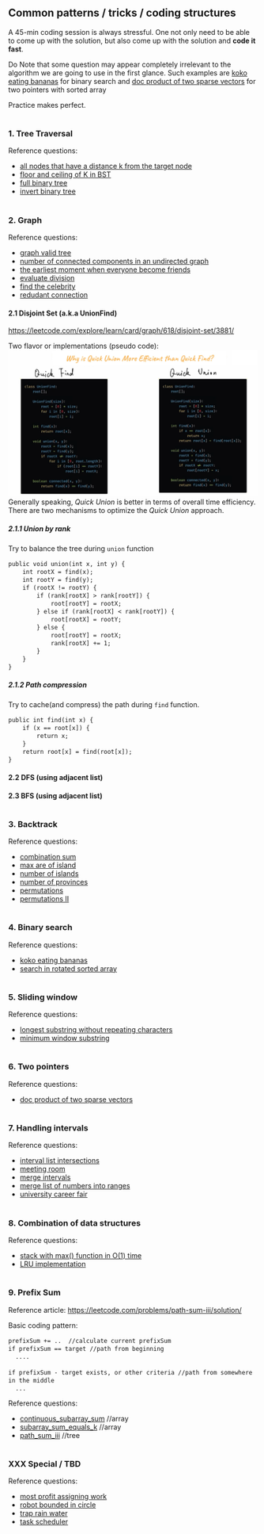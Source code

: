 ## Common patterns / tricks / coding structures
A 45-min coding session is always stressful. One not only need to be able to come up with the solution, 
but also come up with the solution and **code it fast**. 

Do Note that some question may appear completely irrelevant to the algorithm we are going to use in the first glance.
Such examples are [koko eating bananas](main/koko_eating_bananas.go) for binary search and [doc product of two sparse vectors](main/dot_product_of_two_sparse_vectors.go)
for two pointers with sorted array
 
Practice makes perfect.  
#

### 1. Tree Traversal  
Reference questions:
- [all nodes that have a distance k from the target node](main/all_nodes_distance_k_in_binary_tree.go)
- [floor and ceiling of K in BST](main/floor_and_ceiling_of_k_in_BST.go)
- [full binary tree](main/full_binary_tree.go)
- [invert binary tree](main/invert_binary_tree.go)

#

### 2. Graph 
Reference questions:
- [graph valid tree](main/graph_valid_tree.go)
- [number of connected components in an undirected graph](main/number_of_connected_components_in_undirected_graph.go)
- [the earliest moment when everyone become friends](main/the_earliest_moment_when_everyone_become_friends.go)
- [evaluate division](main/evaluate_division.go)
- [find the celebrity](main/find_the_celebrity.go)
- [redudant connection](main/redundant_connection.go)

#### 2.1 Disjoint Set (a.k.a UnionFind)
https://leetcode.com/explore/learn/card/graph/618/disjoint-set/3881/

Two flavor or implementations (pseudo code):
![quick find vs. quick union](./docs/images/quick_find_and_quick_union.png)
Generally speaking, *Quick Union* is better in terms of overall time efficiency. There are two mechanisms to optimize the *Quick Union* approach.
##### 2.1.1 Union by rank
Try to balance the tree during `union` function
```
public void union(int x, int y) {
    int rootX = find(x);
    int rootY = find(y);
    if (rootX != rootY) {
        if (rank[rootX] > rank[rootY]) {
            root[rootY] = rootX;
        } else if (rank[rootX] < rank[rootY]) {
            root[rootX] = rootY;
        } else {
            root[rootY] = rootX;
            rank[rootX] += 1;
        }
    }
}
```
##### 2.1.2 Path compression
Try to cache(and compress) the path during `find` function. 
```
public int find(int x) {
    if (x == root[x]) {
        return x;
    }
    return root[x] = find(root[x]);
}
```

#### 2.2 DFS (using adjacent list)
#### 2.3 BFS (using adjacent list)

#

### 3. Backtrack 
Reference questions:
- [combination sum](main/combination_sum.go)
- [max are of island](main/max_area_of_island.go)
- [number of islands](main/number_of_islands.go)
- [number of provinces](main/number_of_provinces.go)
- [permutations](main/permutations.go)
- [permutations II](main/permutations_ii.go)

#

### 4. Binary search 
Reference questions:
- [koko eating bananas](main/koko_eating_bananas.go)
- [search in rotated sorted array](main/search_in_rotated_sorted_array.go)

#

### 5. Sliding window 
Reference questions:
- [longest substring without repeating characters](main/longest_substring_without_repeating_characters.go)
- [minimum window substring](main/minimum_window_substring.go)

#

### 6. Two pointers 
Reference questions:
- [doc product of two sparse vectors](main/dot_product_of_two_sparse_vectors.go)

#

### 7. Handling intervals
Reference questions:
- [interval list intersections](main/interval_list_intersections.go)
- [meeting room](main/meeting_room_II.go)
- [merge intervals](main/merge_intervals.go)
- [merge list of numbers into ranges](main/merge_list_of_numbers_into_ranges.go)
- [university career fair](main/university_career_fair.go)

#

### 8. Combination of data structures
Reference questions:
- [stack with max() function in O(1) time](main/max_stack.go)
- [LRU implementation](main/LRU_cache.go)

#

### 9. Prefix Sum
Reference article: https://leetcode.com/problems/path-sum-iii/solution/ 

Basic coding pattern:
```
prefixSum += ..  //calculate current prefixSum
if prefixSum == target //path from beginning
  ....

if prefixSum - target exists, or other criteria //path from somewhere in the middle
  ... 

```

Reference questions:
- [continuous_subarray_sum](main/continuous_subarray_sum.go) //array
- [subarray_sum_equals_k](main/subarray_sum_equals_k.go) //array
- [path_sum_iii](main/path_sum_iii.go) //tree

#

### XXX Special / TBD
Reference questions:
- [most profit assigning work](main/most_profit_assigning_work.go)
- [robot bounded in circle](main/robot_bounded_in_circle.go)
- [trap rain water](main/trap_rain_water.go)
- [task scheduler](main/task_scheduler.go)